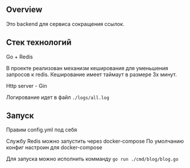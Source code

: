 
## Overview

Это backend для сервиса сокращения ссылок.

## Стек технологий

Go + Redis

В проекте реализован механизм кеширования для уменьшения запросов к redis.
Кеширование имеет таймаут в размере 3х минут.

Http server - Gin

Логирование идет в файл `./logs/all.log`

## Запуск 

Правим config.yml под себя

Службу Redis можно запустить через docker-compose 
По умолчанию конфиг настроин для docker-compose 

Для запуска можно исполнить комманду `go run ./cmd/blog/blog.go`


